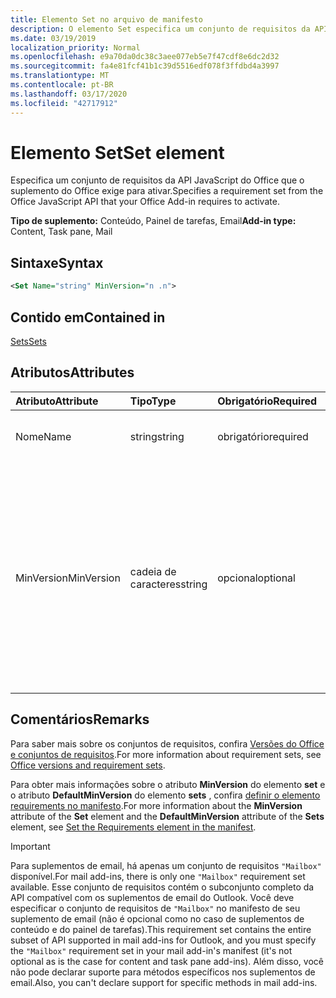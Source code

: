 ```yaml
---
title: Elemento Set no arquivo de manifesto
description: O elemento Set especifica um conjunto de requisitos da API JavaScript do Office que o suplemento do Office exige para ativar.
ms.date: 03/19/2019
localization_priority: Normal
ms.openlocfilehash: e9a70da0dc38c3aee077eb5e7f47cdf8e6dc2d32
ms.sourcegitcommit: fa4e81fcf41b1c39d5516edf078f3ffdbd4a3997
ms.translationtype: MT
ms.contentlocale: pt-BR
ms.lasthandoff: 03/17/2020
ms.locfileid: "42717912"
---
```

# <a name="set-element"></a><span data-ttu-id="12fe9-103">Elemento Set</span><span class="sxs-lookup"><span data-stu-id="12fe9-103">Set element</span></span>

<span data-ttu-id="12fe9-104">Especifica um conjunto de requisitos da API JavaScript do Office que o suplemento do Office exige para ativar.</span><span class="sxs-lookup"><span data-stu-id="12fe9-104">Specifies a requirement set from the Office JavaScript API that your Office Add-in requires to activate.</span></span>

<span data-ttu-id="12fe9-105">**Tipo de suplemento:** Conteúdo, Painel de tarefas, Email</span><span class="sxs-lookup"><span data-stu-id="12fe9-105">**Add-in type:** Content, Task pane, Mail</span></span>

## <a name="syntax"></a><span data-ttu-id="12fe9-106">Sintaxe</span><span class="sxs-lookup"><span data-stu-id="12fe9-106">Syntax</span></span>

```XML
<Set Name="string" MinVersion="n .n">
```

## <a name="contained-in"></a><span data-ttu-id="12fe9-107">Contido em</span><span class="sxs-lookup"><span data-stu-id="12fe9-107">Contained in</span></span>

[<span data-ttu-id="12fe9-108">Sets</span><span class="sxs-lookup"><span data-stu-id="12fe9-108">Sets</span></span>](sets.md)

## <a name="attributes"></a><span data-ttu-id="12fe9-109">Atributos</span><span class="sxs-lookup"><span data-stu-id="12fe9-109">Attributes</span></span>

|<span data-ttu-id="12fe9-110">**Atributo**</span><span class="sxs-lookup"><span data-stu-id="12fe9-110">**Attribute**</span></span>|<span data-ttu-id="12fe9-111">**Tipo**</span><span class="sxs-lookup"><span data-stu-id="12fe9-111">**Type**</span></span>|<span data-ttu-id="12fe9-112">**Obrigatório**</span><span class="sxs-lookup"><span data-stu-id="12fe9-112">**Required**</span></span>|<span data-ttu-id="12fe9-113">**Descrição**</span><span class="sxs-lookup"><span data-stu-id="12fe9-113">**Description**</span></span>|
|:-----|:-----|:-----|:-----|
|<span data-ttu-id="12fe9-114">Nome</span><span class="sxs-lookup"><span data-stu-id="12fe9-114">Name</span></span>|<span data-ttu-id="12fe9-115">string</span><span class="sxs-lookup"><span data-stu-id="12fe9-115">string</span></span>|<span data-ttu-id="12fe9-116">obrigatório</span><span class="sxs-lookup"><span data-stu-id="12fe9-116">required</span></span>|<span data-ttu-id="12fe9-117">O nome de um [conjunto de requisitos](../../develop/office-versions-and-requirement-sets.md).</span><span class="sxs-lookup"><span data-stu-id="12fe9-117">The name of a [requirement set](../../develop/office-versions-and-requirement-sets.md).</span></span>|
|<span data-ttu-id="12fe9-118">MinVersion</span><span class="sxs-lookup"><span data-stu-id="12fe9-118">MinVersion</span></span>|<span data-ttu-id="12fe9-119">cadeia de caracteres</span><span class="sxs-lookup"><span data-stu-id="12fe9-119">string</span></span>|<span data-ttu-id="12fe9-120">opcional</span><span class="sxs-lookup"><span data-stu-id="12fe9-120">optional</span></span>|<span data-ttu-id="12fe9-121">Especifica a versão mínima do conjunto de APIs exigido pelo seu suplemento.</span><span class="sxs-lookup"><span data-stu-id="12fe9-121">Specifies the minimum version of the API set required by your add-in.</span></span> <span data-ttu-id="12fe9-122">Substitui o valor de **DefaultMinVersion**, se estiver especificado no elemento [sets](sets.md) pai.</span><span class="sxs-lookup"><span data-stu-id="12fe9-122">Overrides the value of **DefaultMinVersion**, if it is specified in the parent [Sets](sets.md) element.</span></span>|

## <a name="remarks"></a><span data-ttu-id="12fe9-123">Comentários</span><span class="sxs-lookup"><span data-stu-id="12fe9-123">Remarks</span></span>

<span data-ttu-id="12fe9-124">Para saber mais sobre os conjuntos de requisitos, confira [Versões do Office e conjuntos de requisitos](../../develop/office-versions-and-requirement-sets.md).</span><span class="sxs-lookup"><span data-stu-id="12fe9-124">For more information about requirement sets, see [Office versions and requirement sets](../../develop/office-versions-and-requirement-sets.md).</span></span>

<span data-ttu-id="12fe9-125">Para obter mais informações sobre o atributo **MinVersion** do elemento **set** e o atributo **DefaultMinVersion** do elemento **sets** , confira [definir o elemento requirements no manifesto](../../develop/specify-office-hosts-and-api-requirements.md#set-the-requirements-element-in-the-manifest).</span><span class="sxs-lookup"><span data-stu-id="12fe9-125">For more information about the **MinVersion** attribute of the **Set** element and the **DefaultMinVersion** attribute of the **Sets** element, see [Set the Requirements element in the manifest](../../develop/specify-office-hosts-and-api-requirements.md#set-the-requirements-element-in-the-manifest).</span></span>

> [!IMPORTANT] 
> <span data-ttu-id="12fe9-126">Para suplementos de email, há apenas um conjunto de requisitos `"Mailbox"` disponível.</span><span class="sxs-lookup"><span data-stu-id="12fe9-126">For mail add-ins, there is only one  `"Mailbox"` requirement set available.</span></span> <span data-ttu-id="12fe9-127">Esse conjunto de requisitos contém o subconjunto completo da API compatível com os suplementos de email do Outlook. Você deve especificar o conjunto de requisitos de `"Mailbox"` no manifesto de seu suplemento de email (não é opcional como no caso de suplementos de conteúdo e do painel de tarefas).</span><span class="sxs-lookup"><span data-stu-id="12fe9-127">This requirement set contains the entire subset of API supported in mail add-ins for Outlook, and you must specify the `"Mailbox"` requirement set in your mail add-in's manifest (it's not optional as is the case for content and task pane add-ins).</span></span> <span data-ttu-id="12fe9-128">Além disso, você não pode declarar suporte para métodos específicos nos suplementos de email.</span><span class="sxs-lookup"><span data-stu-id="12fe9-128">Also, you can't declare support for specific methods in mail add-ins.</span></span>
